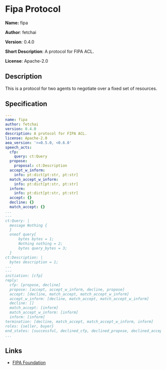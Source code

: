 # Fipa Protocol

**Name:** fipa

**Author**: fetchai

**Version**: 0.4.0

**Short Description**: A protocol for FIPA ACL.

**License**: Apache-2.0

## Description

This is a protocol for two agents to negotiate over a fixed set of resources.

## Specification

```yaml
---
name: fipa
author: fetchai
version: 0.4.0
description: A protocol for FIPA ACL.
license: Apache-2.0
aea_version: '>=0.5.0, <0.6.0'
speech_acts:
  cfp:
    query: ct:Query
  propose:
    proposal: ct:Description
  accept_w_inform:
    info: pt:dict[pt:str, pt:str]
  match_accept_w_inform:
    info: pt:dict[pt:str, pt:str]
  inform:
    info: pt:dict[pt:str, pt:str]
  accept: {}
  decline: {}
  match_accept: {}
...
---
ct:Query: |
  message Nothing {
  }
  oneof query{
      bytes bytes = 1;
      Nothing nothing = 2;
      bytes query_bytes = 3;
  }
ct:Description: |
  bytes description = 1;
...
---
initiation: [cfp]
reply:
  cfp: [propose, decline]
  propose: [accept, accept_w_inform, decline, propose]
  accept: [decline, match_accept, match_accept_w_inform]
  accept_w_inform: [decline, match_accept, match_accept_w_inform]
  decline: []
  match_accept: [inform]
  match_accept_w_inform: [inform]
  inform: [inform]
termination: [decline, match_accept, match_accept_w_inform, inform]
roles: {seller, buyer}
end_states: [successful, declined_cfp, declined_propose, declined_accept]
...
```

## Links

* [FIPA Foundation](http://www.fipa.org)